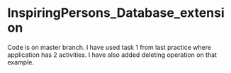 # InspiringPersons_Database_extension

Code is on master branch.
I have used task 1 from last practice where application has 2 activities. I have also added deleting operation on that example.
